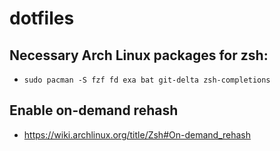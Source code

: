 # dotfiles

## Necessary Arch Linux packages for zsh:
  * ```Shell
    sudo pacman -S fzf fd exa bat git-delta zsh-completions
    ```
## Enable on-demand rehash
  * https://wiki.archlinux.org/title/Zsh#On-demand_rehash
